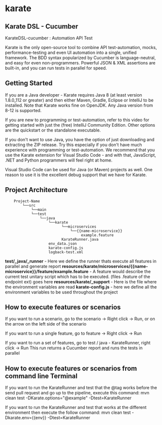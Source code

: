 # karate

## Karate DSL - Cucumber

KarateDSL-cucumber : Automation API Test

Karate is the only open-source tool to combine API test-automation, mocks, performance-testing and even UI automation into a single, unified framework. 
The BDD syntax popularized by Cucumber is language-neutral, and easy for even non-programmers. Powerful JSON & XML assertions are built-in, and you can run tests in parallel for speed.


## Getting Started
If you are a Java developer - Karate requires Java 8 (at least version 1.8.0_112 or greater) and then either Maven, Gradle, Eclipse or IntelliJ to be installed. Note that Karate works fine on OpenJDK. Any Java version from 8-12 is supported.

If you are new to programming or test-automation, refer to this video for getting started with just the (free) IntelliJ Community Edition. Other options are the quickstart or the standalone executable.

If you don't want to use Java, you have the option of just downloading and extracting the ZIP release. Try this especially if you don't have much experience with programming or test-automation. We recommend that you use the Karate extension for Visual Studio Code - and with that, JavaScript, .NET and Python programmers will feel right at home.

Visual Studio Code can be used for Java (or Maven) projects as well. One reason to use it is the excellent debug support that we have for Karate.

## Project Architecture
```
    Project-Name
        └──src
            └──main
            └──test
                └──java
                    └──karate
                          └──microservices
                              └──{{name-microservice}}
                                   example.feature  
                          KarateRunner.java
                    env_data.json
                    karate-config.js
                    logback-test.xml   
```

**test/_java/_runner** - Here we define the runner thats execute all features in parallel and generate report
**resources/karate/microservices/{{name-microservice}}/feature/example.feature** - A feature would describe the current test unitary script which has to be executed. (files .feature of the endpoint ext) goes here
**resources/karate/_support** - Here is the file where the environment variables are read
**karate-config.js** - here we define all the environment variables to be used throughout the project

## How to execute features or scenarios

If you want to run a scenario, go to the scenario -> Right click -> Run, or on the arrow on the left side of the scenario

If you want to run a single feature, go to feature -> Right click -> Run

If you want to run a set of features, go to test / java - KarateRunner, right click -> Run
This run returns a Cucumber report and runs the tests in parallel

## How to execute features or scenarios from command line Terminal

If you want to run the KarateRunner and test that the @tag works before the send pull request and go up to the pipeline, execute this command: mvn clean test -DKarate.options="@example" -Dtest=KarateRunner

If you want to run the KarateRunner and test that works at the different environment then execute the follow command: mvn clean test -Dkarate.env={{env}} -Dtest=KarateRunner